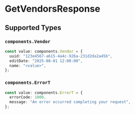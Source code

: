 # GetVendorsResponse


## Supported Types

### `components.Vendor`

```typescript
const value: components.Vendor = {
  uuid: "123e4567-a615-4a4c-926a-231d2da2a45b",
  editDate: "2025-08-01 12:00:00",
  name: "<value>",
};
```

### `components.ErrorT`

```typescript
const value: components.ErrorT = {
  errorCode: 1000,
  message: "An error occurred completing your request",
};
```

